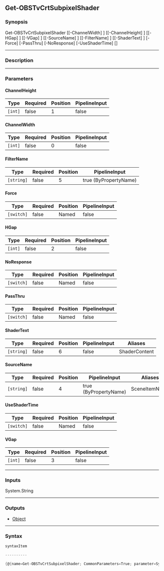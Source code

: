 Get-OBSTvCrtSubpixelShader
--------------------------

### Synopsis

Get-OBSTvCrtSubpixelShader [[-ChannelWidth] <int>] [[-ChannelHeight] <int>] [[-HGap] <int>] [[-VGap] <int>] [[-SourceName] <string>] [[-FilterName] <string>] [[-ShaderText] <string>] [-Force] [-PassThru] [-NoResponse] [-UseShaderTime] [<CommonParameters>]

---

### Description

---

### Parameters
#### **ChannelHeight**

|Type   |Required|Position|PipelineInput|
|-------|--------|--------|-------------|
|`[int]`|false   |1       |false        |

#### **ChannelWidth**

|Type   |Required|Position|PipelineInput|
|-------|--------|--------|-------------|
|`[int]`|false   |0       |false        |

#### **FilterName**

|Type      |Required|Position|PipelineInput        |
|----------|--------|--------|---------------------|
|`[string]`|false   |5       |true (ByPropertyName)|

#### **Force**

|Type      |Required|Position|PipelineInput|
|----------|--------|--------|-------------|
|`[switch]`|false   |Named   |false        |

#### **HGap**

|Type   |Required|Position|PipelineInput|
|-------|--------|--------|-------------|
|`[int]`|false   |2       |false        |

#### **NoResponse**

|Type      |Required|Position|PipelineInput|
|----------|--------|--------|-------------|
|`[switch]`|false   |Named   |false        |

#### **PassThru**

|Type      |Required|Position|PipelineInput|
|----------|--------|--------|-------------|
|`[switch]`|false   |Named   |false        |

#### **ShaderText**

|Type      |Required|Position|PipelineInput|Aliases      |
|----------|--------|--------|-------------|-------------|
|`[string]`|false   |6       |false        |ShaderContent|

#### **SourceName**

|Type      |Required|Position|PipelineInput        |Aliases      |
|----------|--------|--------|---------------------|-------------|
|`[string]`|false   |4       |true (ByPropertyName)|SceneItemName|

#### **UseShaderTime**

|Type      |Required|Position|PipelineInput|
|----------|--------|--------|-------------|
|`[switch]`|false   |Named   |false        |

#### **VGap**

|Type   |Required|Position|PipelineInput|
|-------|--------|--------|-------------|
|`[int]`|false   |3       |false        |

---

### Inputs
System.String

---

### Outputs
* [Object](https://learn.microsoft.com/en-us/dotnet/api/System.Object)

---

### Syntax
```PowerShell
syntaxItem
```
```PowerShell
----------
```
```PowerShell
{@{name=Get-OBSTvCrtSubpixelShader; CommonParameters=True; parameter=System.Object[]}}
```
